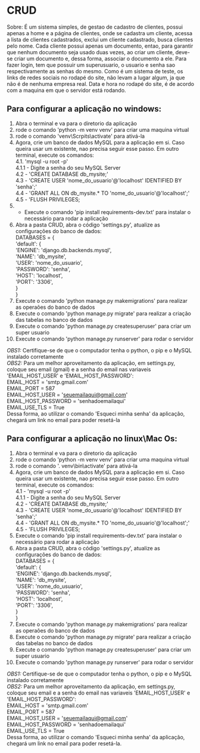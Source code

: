 # CRUD
Sobre:
É um sistema simples, de gestao de cadastro de clientes, possui apenas a home e a página de clientes, onde se cadastra um cliente, 
acessa a lista de clientes cadastrados, exclui um cliente cadastrado, busca clientes pelo nome. 
Cada cliente possui apenas um documento, entao, para garantir que nenhum documento seja usado duas vezes, ao criar um cliente, 
deve-se criar um documento e, dessa forma, associar o documento a ele. 
Para fazer login, tem que possuir um superusuario, o usuario e senha sao respectivamente as senhas do mesmo. 
Como é um sistema de teste, os links de redes sociais no rodapé do site, não levam a lugar algum, ja que não é de nenhuma empresa real. 
Data e hora no rodapé do site, é de acordo com a maquina em que o servidor está rodando. 
     
## Para configurar a aplicação no windows:   
1. Abra o terminal e va para o diretorio da aplicação   
2. rode o comando 'python -m venv venv' para criar uma maquina virtual   
3. rode o comando 'venv\Scrpits\activate' para ativá-la   
4. Agora, crie um banco de dados MySQL para a aplicação em si. Caso queira usar um existente, nao precisa seguir esse passo. Em outro  terminal, 
execute os comandos:   
4.1. 'mysql -u root -p'   
4.1.1 - Digite a senha do seu MySQL Server   
4.2 - 'CREATE DATABASE db_mysite;'   
4.3 - 'CREATE USER 'nome_do_usuario'@'localhost' IDENTIFIED BY 'senha';'   
4.4 - 'GRANT ALL ON db_mysite.* TO 'nome_do_usuario'@'localhost';'   
4.5 - 'FLUSH PRIVILEGES;   
5. - Execute o comando 'pip install requirements-dev.txt' para instalar o necessário para rodar a aplicação   
6. Abra a pasta CRUD, abra o código 'settings.py', atualize as configurações do banco de dados:    
DATABASES = {   
    'default': {   
        'ENGINE': 'django.db.backends.mysql',   
        'NAME': 'db_mysite',   
        'USER': 'nome_do_usuario',   
        'PASSWORD': 'senha',   
        'HOST': 'localhost',   
        'PORT': '3306',   
    }   
}   
7. Execute o comando 'python manage.py makemigrations' para realizar as operaões do banco de dados   
8. Execute o comando 'python manage.py migrate' para realizar a criação das tabelas no banco de dados   
9. Execute o comando 'python manage.py createsuperuser' para criar um super usuario   
10. Execute o comando 'python manage.py runserver' para rodar o servidor   

*OBS1:* Certifique-se de que o computador tenha o python, o pip e o MySQL instalado corretamente   
*OBS2:* Para um melhor aproveitamento da aplicação, em settings.py, coloque seu email (gmail) e a senha do email nas variaveis  'EMAIL_HOST_USER' e 'EMAIL_HOST_PASSWORD':   
EMAIL_HOST = 'smtp.gmail.com'   
EMAIL_PORT = 587   
EMAIL_HOST_USER = 'seuemailaqui@gmail.com'   
EMAIL_HOST_PASSWORD = 'senhadoemailaqui'   
EMAIL_USE_TLS = True   
Dessa forma, ao utilizar o comando 'Esqueci minha senha' da aplicação, chegará um link no email para poder resetá-la   

## Para configurar a aplicação no linux\Mac Os:   
1. Abra o terminal e va para o diretorio da aplicação   
2. rode o comando 'python -m venv venv' para criar uma maquina virtual   
3. rode o comando '. venv\bin\activate' para ativá-la   
4. Agora, crie um banco de dados MySQL para a aplicação em si. Caso queira usar um existente, nao precisa seguir esse passo. Em outro  terminal, 
execute os comandos:   
4.1 - 'mysql -u root -p'   
4.1.1 - Digite a senha do seu MySQL Server   
4.2 - 'CREATE DATABASE db_mysite;'     
4.3 - 'CREATE USER 'nome_do_usuario'@'localhost' IDENTIFIED BY 'senha';'     
4.4 - 'GRANT ALL ON db_mysite.* TO 'nome_do_usuario'@'localhost';'   
4.5 - 'FLUSH PRIVILEGES;   
5. Execute o comando 'pip install requirements-dev.txt' para instalar o necessário para rodar a aplicação   
6. Abra a pasta CRUD, abra o código 'settings.py', atualize as configurações do banco de dados:   
DATABASES = {   
    'default': {   
        'ENGINE': 'django.db.backends.mysql',   
        'NAME': 'db_mysite',   
        'USER': 'nome_do_usuario',   
        'PASSWORD': 'senha',   
        'HOST': 'localhost',   
        'PORT': '3306',    
    }   
}   
7. Execute o comando 'python manage.py makemigrations' para realizar as operaões do banco de dados   
8. Execute o comando 'python manage.py migrate' para realizar a criação das tabelas no banco de dados   
9. Execute o comando 'python manage.py createsuperuser' para criar um super usuario   
10. Execute o comando 'python manage.py runserver' para rodar o servidor   
  
*OBS1:* Certifique-se de que o computador tenha o python, o pip e o MySQL instalado corretamente   
*OBS2:* Para um melhor aproveitamento da aplicação, em settings.py, coloque seu email e a senha do email nas variaveis 'EMAIL_HOST_USER' e  'EMAIL_HOST_PASSWORD':   
EMAIL_HOST = 'smtp.gmail.com'   
EMAIL_PORT = 587   
EMAIL_HOST_USER = 'seuemailaqui@gmail.com'   
EMAIL_HOST_PASSWORD = 'senhadoemailaqui'   
EMAIL_USE_TLS = True   
Dessa forma, ao utilizar o comando 'Esqueci minha senha' da aplicação, chegará um link no email para poder resetá-la.   
